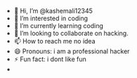 
- 👋 Hi, I’m @kashemali12345
- 👀 I’m interested in coding
- 🌱 I’m currently learning coding
- 💞️ I’m looking to collaborate on hacking.
- 📫 How to reach me no idea
- 😄 Pronouns: i am a professional hacker
- ⚡ Fun fact: i dont like fun
- 

<!---
kashemali12345/kashemali12345 is a ✨ special ✨ repository because its `README.md` (this file) appears on your GitHub profile.
You can click the Preview link to take a look at your changes.
--->
